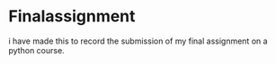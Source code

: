 # Finalassignment
i have made this to record the submission of my final assignment on a python course.
